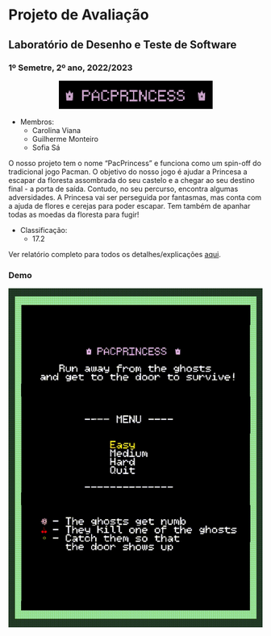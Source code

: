 # Projeto de Avaliação
## Laboratório de Desenho e Teste de Software
### 1º Semetre, 2º ano, 2022/2023

<p align="center">
<img src="docs/Pictures/LogoB.png"/>
</p>  

- Membros:
  - Carolina Viana
  - Guilherme Monteiro
  - Sofia Sá

O nosso projeto tem o nome “PacPrincess” e funciona como um spin-off do tradicional jogo Pacman.
O objetivo do nosso jogo é ajudar a Princesa a escapar da floresta assombrada do seu castelo e a chegar ao seu destino final - a porta de saída. Contudo, no seu percurso, encontra algumas adversidades. A Princesa vai ser perseguida por fantasmas, mas conta com a ajuda de flores e cerejas para poder escapar. Tem também de apanhar todas as moedas da floresta para fugir!


- Classificação:
  - 17.2

Ver relatório completo para todos os detalhes/explicações [aqui](docs/README.md).



### Demo
![Game Demo](docs/Gifs/GameDemo.gif)





